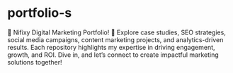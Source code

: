 # portfolio-s
🌟 Nifixy Digital Marketing Portfolio! 🌟  Explore case studies, SEO strategies, social media campaigns, content marketing projects, and analytics-driven results. Each repository highlights my expertise in driving engagement, growth, and ROI. Dive in, and let’s connect to create impactful marketing solutions together!

